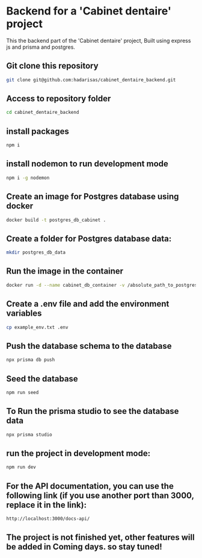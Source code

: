# Backend for a 'Cabinet dentaire' project

This the backend part of the 'Cabinet dentaire' project, Built using express js and prisma and postgres.

## Git clone this repository

```bash
git clone git@github.com:hadarisas/cabinet_dentaire_backend.git
```

## Access to repository folder

```bash
cd cabinet_dentaire_backend
```

## install packages

```bash
npm i
```

## install nodemon to run development mode

```bash
npm i -g nodemon
```

## Create an image for Postgres database using docker

```bash
docker build -t postgres_db_cabinet .
```

## Create a folder for Postgres database data:

```bash
mkdir postgres_db_data
```

## Run the image in the container

```bash
docker run -d --name cabinet_db_container -v /absolute_path_to_postgres_db_data:/var/lib/postgresql/data -p 5432:5432 postgres_db_cabinet
```

## Create a .env file and add the environment variables

```bash
cp example_env.txt .env
```

## Push the database schema to the database

```bash
npx prisma db push
```

## Seed the database

```bash
npm run seed
```

## To Run the prisma studio to see the database data

```bash
npx prisma studio
```

## run the project in development mode:

```bash
npm run dev
```

## For the API documentation, you can use the following link (if you use another port than 3000, replace it in the link):

```bash
http://localhost:3000/docs-api/
```

## The project is not finished yet, other features will be added in Coming days. so stay tuned!
